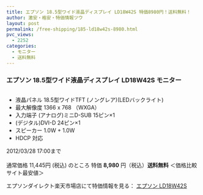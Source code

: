 ```yaml
---
title: エプソン 18.5型ワイド液晶ディスプレイ LD18W42S 特価8980円！送料無料！
author: 激安・格安・特価情報ツウ
layout: post
permalink: /free-shipping/185-ld18w42s-8980.html
pvc_views:
  - 2252
categories:
  - モニター
  - 送料無料
---
```

### エプソン 18.5型ワイド液晶ディスプレイ LD18W42S モニター

<div class="img-bg2 img_L">
  <a href="http://hb.afl.rakuten.co.jp/hgc/0f4f530a.de86e357.0f4f530b.1df41ac2/?pc=http%3a%2f%2fitem.rakuten.co.jp%2fepsondirect%2fld18w42s%2f%3fscid%3daf_ich_link_img&#038;m=http%3a%2f%2fm.rakuten.co.jp%2fepsondirect%2fi%2f10000124%2f" target="_blank"><img src="http://hbb.afl.rakuten.co.jp/hgb/?pc=http%3a%2f%2fthumbnail.image.rakuten.co.jp%2f%400_mall%2fepsondirect%2fcabinet%2fitem%2fld18w41s%2fld18w42s_sfp.jpg%3f_ex%3d128x128&#038;m=http%3a%2f%2fthumbnail.image.rakuten.co.jp%2f%400_mall%2fepsondirect%2fcabinet%2fitem%2fld18w41s%2fld18w42s_sfp.jpg" border="0" title="" alt="" /></a>
</div>

<!--more-->

  * 液晶パネル 18.5型ワイドTFT (ノングレア)(LEDバックライト)
  * 最大解像度 1366 x 768 （WXGA）
  * 入力端子 (アナログ)ミニD-SUB 15ピン×1
  * (デジタル)DVI-D 24ピン×1
  * スピーカー 1.0W + 1.0W
  * HDCP 対応

2012/03/28 17:00まで  
<br clear="all" />通常価格 11,445円 (税込) のところ 特価 <span class="tokka-price"><strong>8,980</strong></span> 円（税込）**送料無料** ＜価格比較サイト最安値＞  
  
エプソンダイレクト楽天市場店にて特価情報を見る： <span class="fs150p"><a href="http://hb.afl.rakuten.co.jp/hgc/0f4f530a.de86e357.0f4f530b.1df41ac2/?pc=http%3a%2f%2fitem.rakuten.co.jp%2fepsondirect%2fld18w42s%2f%3fscid%3daf_ich_link_img&#038;m=http%3a%2f%2fm.rakuten.co.jp%2fepsondirect%2fi%2f10000124%2f" target="_blank">エプソン LD18W42S</a></span>